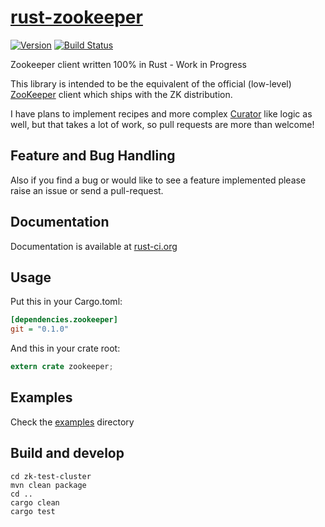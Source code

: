 [rust-zookeeper][doc]
=====================
[![Version](https://img.shields.io/crates/v/zookeeper.svg)](https://crates.io/crates/zookeeper)
[![Build Status](https://travis-ci.org/bonifaido/rust-zookeeper.svg?branch=master)](https://travis-ci.org/bonifaido/rust-zookeeper)

Zookeeper client written 100% in Rust - Work in Progress

This library is intended to be the equivalent of the official (low-level) [ZooKeeper][javadoc] client which ships with the ZK distribution.

I have plans to implement recipes and more complex [Curator][curator] like logic as well, but that takes a lot of work, so pull requests are more than welcome!

## Feature and Bug Handling
Also if you find a bug or would like to see a feature implemented please raise an issue or send a pull-request.

## Documentation
Documentation is available at [rust-ci.org][doc]

## Usage

Put this in your Cargo.toml:

```ini
[dependencies.zookeeper]
git = "0.1.0"
```

And this in your crate root:

```rust
extern crate zookeeper;
```

## Examples
Check the [examples][examples] directory

[doc]: http://www.rust-ci.org/bonifaido/rust-zookeeper/doc/zookeeper
[examples]: https://github.com/bonifaido/rust-zookeeper/tree/master/examples
[javadoc]: https://zookeeper.apache.org/doc/r3.4.6/api/org/apache/zookeeper/ZooKeeper.html
[curator]: http://curator.apache.org/

## Build and develop
```shell
cd zk-test-cluster
mvn clean package
cd ..
cargo clean
cargo test
```
